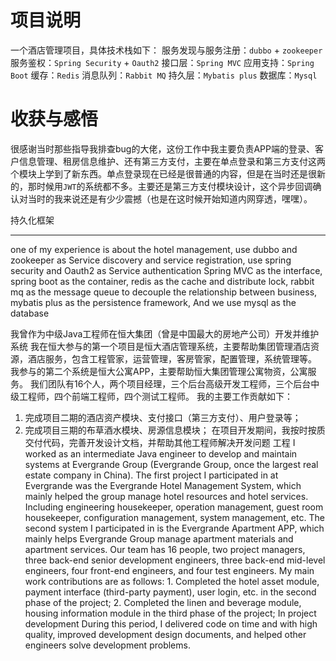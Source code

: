 # 项目说明
一个酒店管理项目，具体技术栈如下：
服务发现与服务注册：`dubbo` + `zookeeper`
服务鉴权：`Spring Security` + `Oauth2`
接口层：`Spring MVC`
应用支持：`Spring Boot`
缓存：`Redis`
消息队列：`Rabbit MQ`
持久层：`Mybatis plus`
数据库：`Mysql`

# 收获与感悟
很感谢当时那些指导我排查bug的大佬，这份工作中我主要负责APP端的登录、客户信息管理、租房信息维护、还有第三方支付，主要在单点登录和第三方支付这两个模块上学到了新东西。单点登录现在已经是很普通的内容，但是在当时还是很新的，那时候用`JWT`的系统都不多。主要还是第三方支付模块设计，这个异步回调确认对当时的我来说还是有少少震撼（也是在这时候开始知道内网穿透，嘿嘿）。

持久化框架

---
one of my experience is about the hotel management, use dubbo and zookeeper as Service discovery and service registration, use spring security and Oauth2 as Service authentication
Spring MVC as the interface, spring boot as the container, redis as the cache and distribute lock, rabbit mq as the message queue to decouple the relationship between business, mybatis plus as the persistence framework, And we use mysql as the database


我曾作为中级Java工程师在恒大集团（曾是中国最大的房地产公司）开发并维护系统
我在恒大参与的第一个项目是恒大酒店管理系统，主要帮助集团管理酒店资源，酒店服务，包含工程管家，运营管理，客房管家，配置管理，系统管理等。
我参与的第二个系统是恒大公寓APP，主要帮助恒大集团管理公寓物资，公寓服务。
我们团队有16个人，两个项目经理，三个后台高级开发工程师，三个后台中级工程师，四个前端工程师，四个测试工程师。
我的主要工作贡献如下：
1. 完成项目二期的酒店资产模块、支付接口（第三方支付）、用户登录等；
2. 完成项目三期的布草酒水模块、房源信息模块；
在项目开发期间，我按时按质交付代码，完善开发设计文档，并帮助其他工程师解决开发问题
工程
I worked as an intermediate Java engineer to develop and maintain systems at Evergrande Group (Evergrande Group, once the largest real estate company in China). 
The first project I participated in at Evergrande was the Evergrande Hotel Management System, which mainly helped the group manage hotel resources and hotel services. 
Including engineering housekeeper, operation management, guest room housekeeper, configuration management, system management, etc. The second system I participated in is the Evergrande Apartment APP, which mainly helps Evergrande Group manage apartment materials and apartment services. Our team has 16 people, two project managers, three back-end senior development engineers, three back-end mid-level engineers, four front-end engineers, and four test engineers. My main work contributions are as follows: 1. Completed the hotel asset module, payment interface (third-party payment), user login, etc. in the second phase of the project; 2. Completed the linen and beverage module, housing information module in the third phase of the project; In project development During this period, I delivered code on time and with high quality, improved development design documents, and helped other engineers solve development problems.












